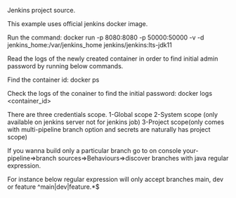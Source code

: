 Jenkins project source.

This example uses official jenkins docker image.

Run the command:
docker run -p 8080:8080 -p 50000:50000 -v -d jenkins_home:/var/jenkins_home jenkins/jenkins:lts-jdk11

Read the logs of the newly created container in order to find initial admin password by running below commands.

Find the container id:
docker ps

Check the logs of the conainer to find the initial password:
docker logs <container_id>

There are three credentials scope.
1-Global scope
2-System scope (only available on jenkins server not for jenkins job)
3-Project scope(only comes with multi-pipeline branch option and secrets are naturally has project scope)

If you wanna build only a particular branch go to on console 
your-pipeline=>branch sources=>Behaviours=>discover branches with java regular expression. 

For instance below regular expression will only accept branches main, dev or feature
^main|dev|feature.*$